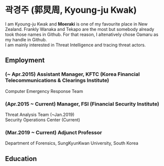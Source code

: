 # 곽경주 (郭炅周, Kyoung-ju Kwak)

I am Kyoung-ju Kwak and **Moeraki** is one of my favourite place in New Zealand. Frankly Wanaka and Tekapo are the most but somebody already took those names in Github. For that reason, I altenatively chose Oamaru as my handle in Github.  
I am mainly interested in Threat Intelligence and tracing threat actors.  

## Employment
### (~ Apr.2015) Assistant Manager, KFTC (Korea Financial Telecommunications & Clearings Institute)
Computer Emergency Response Team    
### (Apr.2015 ~ Current) Manager, FSI (Financial Security Institute)
Threat Analysis Team (~Jan.2019)  
Security Operations Center (Current)

### (Mar.2019 ~ Current) Adjunct Professor
Department of Forensics, SungKyunKwan University, South Korea  

## Education
